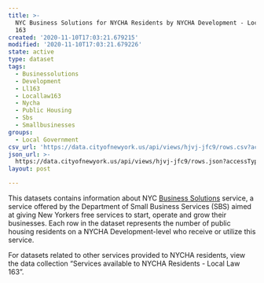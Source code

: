 ```yaml
---
title: >-
  NYC Business Solutions for NYCHA Residents by NYCHA Development - Local Law
  163
created: '2020-11-10T17:03:21.679215'
modified: '2020-11-10T17:03:21.679226'
state: active
type: dataset
tags:
  - Businessolutions
  - Development
  - Ll163
  - Locallaw163
  - Nycha
  - Public Housing
  - Sbs
  - Smallbusinesses
groups:
  - Local Government
csv_url: 'https://data.cityofnewyork.us/api/views/hjvj-jfc9/rows.csv?accessType=DOWNLOAD'
json_url: >-
  https://data.cityofnewyork.us/api/views/hjvj-jfc9/rows.json?accessType=DOWNLOAD
layout: post

---
```

This datasets contains information about NYC <a href="https://maps.nyc.gov/sbs/">Business Solutions</a> service, a service offered by the Department of Small Business Services (SBS) aimed at giving New Yorkers free services to start, operate and grow their businesses. Each row in the dataset represents the number of public housing residents on a NYCHA Development-level who receive or utilize this service.

For datasets related to other services provided to NYCHA residents, view the data collection “Services available to NYCHA Residents - Local Law 163”.
